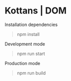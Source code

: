 # Kottans | DOM

Installation dependencies
> npm install

Development mode
> npm run start

Production mode
> npm run build